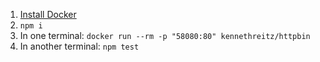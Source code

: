 1. [Install Docker](https://docs.docker.com/engine/install)
1. `npm i`
1. In one terminal: `docker run --rm -p "58080:80" kennethreitz/httpbin`
1. In another terminal: `npm test`
